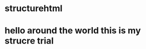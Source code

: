 # structurehtml
<!DOCTYPE html>
<html lang="en">
<head>
<title>my structure</title>
</head>
<body>
<h1> hello around the world this is my strucre trial<h1>
</body>
</html>

